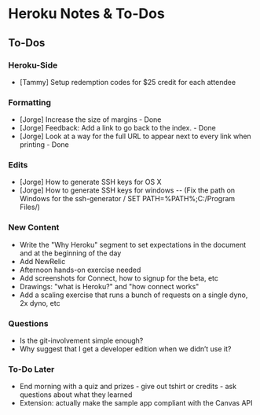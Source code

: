 # Heroku Notes & To-Dos

## To-Dos

### Heroku-Side

* [Tammy] Setup redemption codes for $25 credit for each attendee

### Formatting

* [Jorge] Increase the size of margins - Done
* [Jorge] Feedback: Add a link to go back to the index. - Done
* [Jorge] Look at a way for the full URL to appear next to every link when printing - Done

### Edits

* [Jorge] How to generate SSH keys for OS X
* [Jorge] How to generate SSH keys for windows -- (Fix the path on Windows for the ssh-generator / SET PATH=%PATH%;C:/Program Files/)

### New Content

* Write the "Why Heroku" segment to set expectations in the document and at the beginning of the day
* Add NewRelic
* Afternoon hands-on exercise needed
* Add screenshots for Connect, how to signup for the beta, etc
* Drawings: "what is Heroku?" and "how connect works"
* Add a scaling exercise that runs a bunch of requests on a single dyno, 2x dyno, etc

### Questions

* Is the git-involvement simple enough?
* Why suggest that I get a developer edition when we didn’t use it?

### To-Do Later

* End morning with a quiz and prizes - give out tshirt or credits - ask questions about what they learned
* Extension: actually make the sample app compliant with the Canvas API

